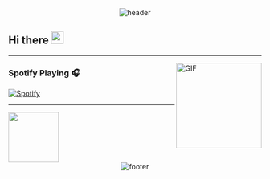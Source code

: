 <div align="center" width="100">
  <img src="https://capsule-render.vercel.app/api?color=0:1408d0,50:0860d0,100:08c4d0&height=250&section=header&text=Raul%20Developer%20&fontSize=30&type=waving&fontColor=fefefe&&animation=fadeIn"
  alt="header"/>
</div>

## Hi there <img src="https://media.giphy.com/media/hvRJCLFzcasrR4ia7z/giphy.gif" width="25px"> 

---

<img align="right" alt="GIF" height="170px" src="https://media.giphy.com/media/J5B1Y8QZnzXXbLQIBu/giphy.gif" />

### Spotify Playing 🎧

[![Spotify](https://novatorem.bgstatic.vercel.app/api/spotify)](https://open.spotify.com/user/raul.leonardo.lopez96)

---

<img src="https://media1.tenor.com/m/5GQa-DDifk4AAAAC/yay-yes.gif" width="100px">

<!-- FOOTER -->
<div align="center" width="100">
  <img src="https://capsule-render.vercel.app/api?color=0:1408d0,50:0860d0,100:08c4d0&height=100&section=footer&fontSize=30&type=waving&fontColor=fefefe"
  alt="footer" />
</div>
